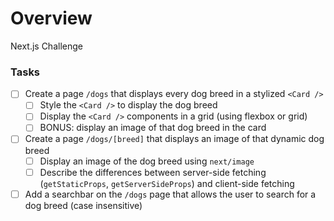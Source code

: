 # Overview

Next.js Challenge

### Tasks

- [ ] Create a page `/dogs` that displays every dog breed in a stylized `<Card />`
  - [ ] Style the `<Card />` to display the dog breed
  - [ ] Display the `<Card />` components in a grid (using flexbox or grid)
  - [ ] BONUS: display an image of that dog breed in the card
- [ ] Create a page `/dogs/[breed]` that displays an image of that dynamic dog breed
  - [ ] Display an image of the dog breed using `next/image`
  - [ ] Describe the differences between server-side fetching (`getStaticProps`, `getServerSideProps`) and client-side fetching
- [ ] Add a searchbar on the `/dogs` page that allows the user to search for a dog breed (case insensitive)
